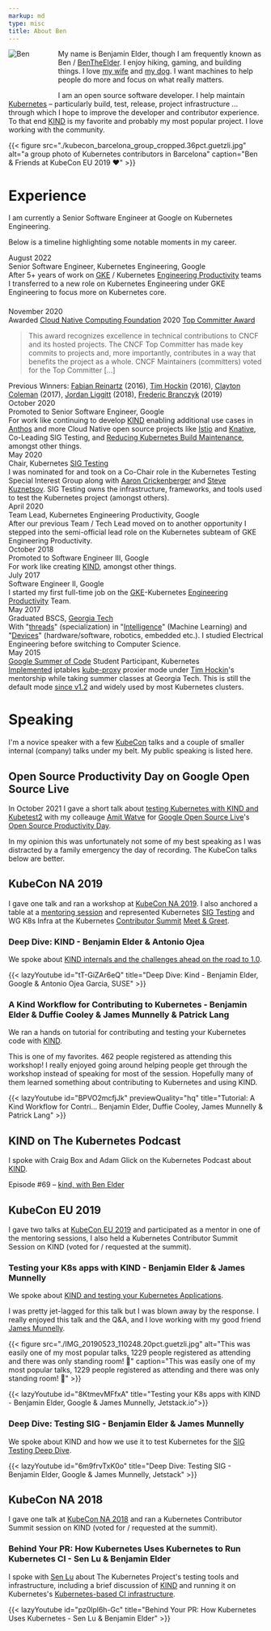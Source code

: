 ```yaml
---
markup: md
type: misc
title: About Ben
---
```

<div style="float: left; width: 6em; height: 6em; margin-right: 1em; margin-left: 0; margin-top: 0;" class="circle-badge"><picture><source type="image/webp" srcset="/images/ben_avatar.30pct.webp"><source type="image/jpeg" srcset="/images/ben_avatar.30pct.jpg"><img src="/images/ben_avatar.30pct.jpg" style="padding-top: 0; padding-bottom: 0; margin: 0;" alt="Ben" title="Ben"></picture></div>

My name is Benjamin Elder, though I am frequently known as Ben / [BenTheElder].
I enjoy hiking, gaming, and building things. I love [my wife] and [my dog].
I want machines to help people do more and focus on what really matters.

I am an open source software developer.
I help maintain [Kubernetes] – particularly build, test, release, project infrastructure ... through which I hope to improve the developer and contributor experience. To that end [KIND] is my favorite and probably my most popular project. I love working
with the community. 

{{< figure src="./kubecon_barcelona_group_cropped.36pct.guetzli.jpg" alt="a group photo of Kubernetes contributors in Barcelona" caption="Ben & Friends at KubeCon EU 2019 ♥️" >}}

# Experience

I am currently a Senior Software Engineer at Google on Kubernetes Engineering.

Below is a timeline highlighting some notable moments in my career.

<div class="timeline">
  <div class="timeline-entry">
    <div class="icon" style="background-image: url('/images/slackmoji/google.png');"></div>
    <div class="date">August 2022</div>
    <div class="description">Senior Software Engineer, Kubernetes Engineering, Google</div>
    <div class="details">After 5+ years of work on <a href="https://cloud.google.com/kubernetes-engine">GKE</a> / Kubernetes <a href="https://landing.google.com/engprod/">Engineering Productivity</a> teams I transferred to a new role on Kubernetes Engineering under GKE Engineering to  focus more on Kubernetes core.</div>
  </div>
  <div class="timeline-entry">
    <div class="icon" style=""><div style="background-image:url('/images/cncf-icon-color.png'); width: 1.11em; height: 1.11em; background-size: 1.11em; background-position: center; background-repeat: no-repeat; margin: .1925em;"></div></div>
    <div class="date">November 2020</div>
    <div class="description">Awarded <a href="https://www.cncf.io/">Cloud Native Computing Foundation</a> 2020 <a href="https://www.cncf.io/announcements/2020/11/20/cloud-native-computing-foundation-announces-2020-community-awards-winners"/>Top Committer Award</a></div>
    <div class="details"><blockquote>This award recognizes excellence in technical contributions to CNCF and its hosted projects. The CNCF Top Committer has made key commits to projects and, more importantly, contributes in a way that benefits the project as a whole. CNCF Maintainers (committers) voted for the Top Committer [...]</blockquote>
    Previous Winners: <a href="https://twitter.com/fabxc">Fabian Reinartz</a> (2016), <a href="https://twitter.com/thockin">Tim Hockin</a> (2016), <a href="https://twitter.com/smarterclayton">Clayton Coleman</a> (2017), <a href="https://twitter.com/liggitt">Jordan Liggitt</a> (2018), <a href="https://twitter.com/fredbrancz">Frederic Branczyk</a> (2019)</div>
  </div>
  <div class="timeline-entry">
    <div class="icon" style="background-image: url('/images/slackmoji/google.png');"></div>
    <div class="date">October 2020</div>
    <div class="description">Promoted to Senior Software Engineer, Google</div>
    <div class="details">For work like continuing to develop <a href="https://kind.sigs.k8s.io/">KIND</a> enabling additional use cases in <a href="https://cloud.google.com/anthos">Anthos</a> and more Cloud Native open source projects like <a href="https://istio.io/">Istio</a> and <a href="https://knative.dev/">Knative</a>, Co-Leading SIG Testing, and <a href="https://github.com/kubernetes/enhancements/issues/2420">Reducing Kubernetes Build Maintenance</a>, amongst other things.</div>
  </div>
  <div class="timeline-entry">
    <div class="icon" style="background-image: url('/images/kubernetes_logo.svg'); background-size: 86%; background-position: center;"></div>
    <div class="date">May 2020</div>
    <div class="description">Chair, Kubernetes <a href="https://github.com/kubernetes/community/blob/master/sig-testing/README.md">SIG Testing</a></div>
    <div class="details">I was nominated for and took on a Co-Chair role in the Kubernetes Testing Special Interest Group along with <a href="https://twitter.com/spiffxp">Aaron Crickenberger</a> and <a href="https://github.com/stevekuznetsov">Steve Kuznetsov</a>. SIG Testing owns the infrastructure, frameworks, and tools used to test the Kubernetes project (amongst others).</a></div>
  </div>
  <div class="timeline-entry">
    <div class="icon" style="background-image: url('/images/slackmoji/google.png');"></div>
    <div class="date">April 2020</div>
    <div class="description">Team Lead, Kubernetes Engineering Productivity, Google</div>
    <div class="details">After our previous Team / Tech Lead moved on to another opportunity I stepped into the semi-official lead role on the Kubernetes subteam of GKE Engineering Productivity.</div>
  </div>
  <div class="timeline-entry">
    <div class="icon" style="background-image: url('/images/slackmoji/google.png');"></div>
    <div class="date">October 2018</div>
    <div class="description">Promoted to Software Engineer III, Google</div>
    <div class="details">For work like creating <a href="https://kind.sigs.k8s.io/">KIND</a>, amongst other things.</div>
  </div>
  <div class="timeline-entry">
    <div class="icon" style="background-image: url('/images/slackmoji/google.png');"></div>
    <div class="date">July 2017</div>
    <div class="description">Software Engineer II, Google</div>
    <div class="details">I started my first full-time job on the <a href="https://cloud.google.com/kubernetes-engine">GKE</a>-Kubernetes <a href="https://landing.google.com/engprod/">Engineering Productivity</a> Team.</div>
  </div>
  <div class="timeline-entry">
    <div class="icon" style="background-image: url('/images/buzz.png'); background-size: 79%; background-position: 52% 69%;"></div>
    <div class="date">May 2017</div>
    <div class="description">Graduated BSCS, <a href="https://www.gatech.edu/">Georgia Tech</a></div>
    <div class="details">With "<a href="https://www.cc.gatech.edu/academics/degree-programs/bachelors/computer-science/threads">threads</a>" (specialization) in "<a href="http://www.cc.gatech.edu/intelligence">Intelligence</a>" (Machine Learning) and "<a href="http://www.cc.gatech.edu/devices">Devices</a>" (hardware/software, robotics, embedded etc.). I studied Electrical Engineering before switching to Computer Science.</div>
  </div>
  <div class="timeline-entry">
    <div class="icon" style="background-image: url('/images/480px-GSoC-icon.svg.png');"></div>
    <div class="date">May 2015</div>
    <div class="description"><a href="https://summerofcode.withgoogle.com/">Google Summer of Code</a> Student Participant, Kubernetes</div>
    <div class="details"><a href="https://github.com/kubernetes/kubernetes/pull/9210">Implemented</a> iptables <a href="https://kubernetes.io/docs/reference/command-line-tools-reference/kube-proxy/">kube-proxy</a> proxier mode under <a href="https://twitter.com/thockin">Tim Hockin</a>'s mentorship while taking summer classes at Georgia Tech. This is still the default mode <a href="https://github.com/kubernetes/kubernetes/blob/dcc1ab176de1b6a41cd185f79b0430eeb2642327/CHANGELOG/CHANGELOG-1.2.md#other-notable-improvements">since v1.2</a> and widely used by most Kubernetes clusters.</div>
  </div>
</div>

# Speaking

I'm a novice speaker with a few [KubeCon](https://www.cncf.io/kubecon-cloudnativecon-events/) talks and a couple
of smaller internal (company) talks under my belt. My public speaking is listed here.

## Open Source Productivity Day on Google Open Source Live

In October 2021 I gave a short talk about [testing Kubernetes with KIND and Kubetest2](
https://opensourcelive.withgoogle.com/events/open-source-productivity-day?talk=session-2) with my colleauge [Amit Watve] for [Google Open Source Live](https://opensourcelive.withgoogle.com/)'s [Open Source Productivity Day](https://opensourcelive.withgoogle.com/events/open-source-productivity-day).

In my opinion this was unfortunately not some of my best speaking as I was distracted by a family emergency the day of recording. The KubeCon talks below are better.

## KubeCon NA 2019

I gave one talk and ran a workshop at [KubeCon NA 2019]. I also anchored a table
at a [mentoring session](https://kccncna19.sched.com/event/WV57/mentoring-networking-signup-to-be-a-mentee-or-a-mentor) and represented Kubernetes [SIG Testing] and
WG K8s Infra at the Kubernetes [Contributor Summit](https://events19.linuxfoundation.org/events/kubernetes-contributor-summit-north-america-2019/) [Meet & Greet](https://events19.linuxfoundation.org/events/kubernetes-contributor-summit-north-america-2019/program/schedule/).

### Deep Dive: KIND - Benjamin Elder & Antonio Ojea

We spoke about [KIND internals and the challenges ahead on the road to 1.0](https://kccncna19.sched.com/event/Uah7/deep-dive-kind-benjamin-elder-google-antonio-ojea-garcia-suse).

{{< lazyYoutube id="tT-GiZAr6eQ" title="Deep Dive: Kind - Benjamin Elder, Google & Antonio Ojea Garcia, SUSE" >}}

### A Kind Workflow for Contributing to Kubernetes - Benjamin Elder & Duffie Cooley & James Munnelly & Patrick Lang

We ran a hands on tutorial for contributing and testing your Kubernetes code with [KIND].

This is one of my favorites. 462 people registered as attending this workshop! I really enjoyed going around helping people get through the workshop instead of speaking for
most of the session.
Hopefully many of them learned something about contributing to Kubernetes and using KIND.

{{< lazyYoutube id="BPVO2mcfjJk" previewQuality="hq" title="Tutorial: A Kind Workflow for Contri... Benjamin Elder, Duffie Cooley, James Munnelly &amp; Patrick Lang" >}}

## KIND on The Kubernetes Podcast

I spoke with Craig Box and Adam Glick on the Kubernetes Podcast about [KIND].

Episode #69 – [kind, with Ben Elder](https://kubernetespodcast.com/episode/069-kind/)

## KubeCon EU 2019

I gave two talks at [KubeCon EU 2019] and participated as a mentor in one of the mentoring sessions, I also held a Kubernetes Contributor Summit Session on KIND (voted for / requested at the summit).

### Testing your K8s apps with KIND - Benjamin Elder & James Munnelly

We spoke about [KIND and testing your Kubernetes Applications][testing-k8s-apps-with-kind].

I was pretty jet-lagged for this talk but I was blown away by the response. I really
enjoyed this talk and the Q&A, and I love working with my good friend [James Munnelly].


{{< figure src="./IMG_20190523_110248.20pct.guetzli.jpg" alt="This was easily one of my most popular talks, 1229 people registered as attending and there was only standing room! 🤯" caption="This was easily one of my most popular talks, 1229 people registered as attending and there was only standing room! 🤯" >}}

{{< lazyYoutube id="8KtmevMFfxA" title="Testing your K8s apps with KIND - Benjamin Elder, Google & James Munnelly, Jetstack.io">}}

### Deep Dive: Testing SIG - Benjamin Elder & James Munnelly

We spoke about KIND and how we use it to test Kubernetes for the [SIG Testing Deep Dive][sig-testing-deep-dive-kind].

{{< lazyYoutube id="6m9frvTxK0o" title="Deep Dive: Testing SIG - Benjamin Elder, Google & James Munnelly, Jetstack" >}}

## KubeCon NA 2018

I gave one talk at [KubeCon NA 2018] and ran a Kubernetes Contributor Summit session on KIND (voted for / requested at the summit).

### Behind Your PR: How Kubernetes Uses Kubernetes to Run Kubernetes CI - Sen Lu & Benjamin Elder

I spoke with [Sen Lu][@krzyzacy] about The Kubernetes Project's
testing tools and infrastructure, including a brief discussion of [KIND] and running
it on Kubernetes's [Kubernetes-based CI infrastructure][prow].

{{< lazyYoutube id="pz0lpl6h-Gc" title="Behind Your PR: How Kubernetes Uses Kubernetes - Sen Lu & Benjamin Elder" >}}


[Amit Watve]: https://mobile.twitter.com/theamwat
[BenTheElder]: https://twitter.com/BenTheElder
[gsoc-kubernetes]: https://www.google-melange.com/archive/gsoc/2015/orgs/kubernetes/projects/bentheelder.html
[kube-proxy]: https://kubernetes.io/docs/reference/command-line-tools-reference/kube-proxy/
[Kubernetes]: https://kubernetes.io/
[summer-of-code]: https://summerofcode.withgoogle.com/
[kube-proxy-pr]: https://github.com/kubernetes/kubernetes/pull/9210
[test-infra]: https://github.com/kubernetes/test-infra
[kube-proxy-issue]: https://github.com/kubernetes/kubernetes/issues/3760#issue-55311134
[@krzyzacy]: https://github.com/krzyzacy
[KIND]: https://kind.sigs.k8s.io
[prow]: https://github.com/kubernetes/test-infra/blob/master/prow/README.md
[KubeCon NA 2018]: https://events19.linuxfoundation.org/events/kubecon-cloudnativecon-north-america-2018/
[KubeCon EU 2019]: https://events19.linuxfoundation.org/events/kubecon-cloudnativecon-europe-2019/
[KubeCon NA 2019]: https://events19.linuxfoundation.org/events/kubecon-cloudnativecon-north-america-2019/
[testing-k8s-apps-with-kind]: https://kccnceu19.sched.com/event/MPYy/testing-your-k8s-apps-with-kind-benjamin-elder-google-james-munnelly-jetstackio
[SIG Testing]: https://github.com/kubernetes/community/blob/master/sig-testing/README.md
[sig-testing-deep-dive-kind]: https://kccnceu19.sched.com/event/MPkC/deep-dive-testing-sig-benjamin-elder-google-james-munnelly-jetstack
[my dog]: https://twitter.com/BobbyTheHound
[my wife]: https://twitter.com/BenTheElder/status/1370522702927175681?s=20
[James Munnelly]: https://twitter.com/jamesmunnelly
